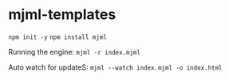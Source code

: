 # mjml-templates
`npm init -y`
`npm install mjml`


Running the engine:
`mjml -r index.mjml`

Auto watch for updateS:
`mjml --watch index.mjml -o index.html`
